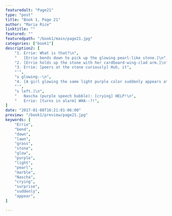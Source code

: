 ```yaml
---
featuredalt: "Page21"
type: "post"
title: "Book 1, Page 21"
author: "Maria Rice"
linktitle: ""
featured: ""
featuredpath: "/book1/main/page21.jpg"
categories: ["book1"]
description2: [
    "1. Errie: What is that?\n",
    "   [Errie bends down to pick up the glowing pearl-like stone.]\n",
    "2. [Errie holds up the stone with her cardboard-wing-clad arm.]\n",
    "3. Errie: [peers at the stone curiously] Huh, it",
    "'",
    "s glowing--\n",
    "4. [A girl glowing the same light purple color suddenly appears at Errie",
    "'",
    "s left.]\n",
    "   Nascha (purple speech bubble): [crying] HELP!\n",
    "   Errie: [turns in alarm] WHA--?!",
]
date: "2017-01-08T16:21:01-06:00"
preview: "/book1/preview/page21.jpg"
keywords: [
    "Errie", 
    "bend",
    "down",
    "lawn",
    "grass",
    "stone",
    "glow",
    "purple",
    "light",
    "pearl",
    "marble",
    "Nascha",
    "crying",
    "surprise",
    "suddenly",
    "appear",
]

---
```

